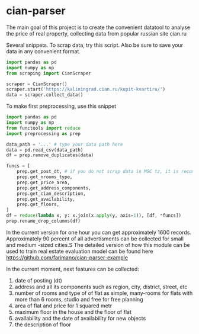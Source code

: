 # cian-parser
The main goal of this project is to create the convenient datatool to analyse the price of real property, collecting data from popular russian site cian.ru   
  
Several snippets.
To scrap data, try this script. Also be sure to save your data in any convenient format.
```python
import pandas as pd
import numpy as np
from scraping import CianScraper

scraper = CianScraper()
scraper.start('https://kaliningrad.cian.ru/kupit-kvartiru/')
data = scraper.collect_data()
```
To make first preprocessing, use this snippet 
```python
import pandas as pd
import numpy as np
from functools import reduce
import preprocessing as prep

data_path = '...' # type your data path here
data = pd.read_csv(data_path)
df = prep.remove_duplicates(data)

funcs = [
    prep.get_post_dt, # if you do not scrap data in MSC tz, it is recommended to add the difference between your tz and msc tz 
    prep.get_nrooms_type,
    prep.get_price_area,
    prep.get_address_components,
    prep.get_cian_description,
    prep.get_availability,
    prep.get_floors,
]
df = reduce(lambda x, y: x.join(x.apply(y, axis=1)), [df, *funcs])
prep.rename_drop_columns(df)
```
In the current version for one hour you can get approximately 1600 records. Approximately 90 percent of all advertisments can be collected for small and medium -sized  cities.S
The detailed version of how this module can be used to train real estate evaluation model can be found here https://github.com/farimano/cian-parser-example  
  
In the current moment, next features can be collected:  
1) date of posting (dt)
2) address and all its components such as region, city, district, street, etc  
3) number of rooms and type of of flat as simple, many-rooms for flats with more than 6 rooms, studio and free for free planning  
4) area of flat and price for 1 squared metr  
5) maximum floor in the house and the floor of flat  
6) availability and the date of availability for new objects  
7) the description of floor  
